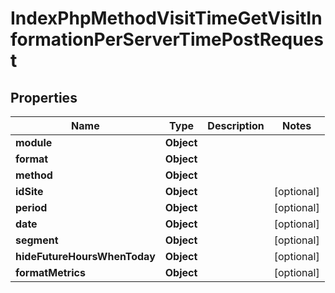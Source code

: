 

# IndexPhpMethodVisitTimeGetVisitInformationPerServerTimePostRequest


## Properties

| Name | Type | Description | Notes |
|------------ | ------------- | ------------- | -------------|
|**module** | **Object** |  |  |
|**format** | **Object** |  |  |
|**method** | **Object** |  |  |
|**idSite** | **Object** |  |  [optional] |
|**period** | **Object** |  |  [optional] |
|**date** | **Object** |  |  [optional] |
|**segment** | **Object** |  |  [optional] |
|**hideFutureHoursWhenToday** | **Object** |  |  [optional] |
|**formatMetrics** | **Object** |  |  [optional] |



